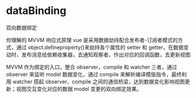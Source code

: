 # dataBinding

双向数据绑定

你理解的 MVVM 响应式原理
vue 是采用数据劫持配合发布者-订阅者模式的方式，通过 object.defineproperty()来劫持各个属性的 setter 和 getter，在数据变动时，发布消息给依赖收集器，去通知观察者，作出对应的回调函数，去更新视图

MVVM 作为绑定的入口，整合 observer，compile 和 watcher 三者，通过 observer 来监听 model 数据变化，通过 compile 来解析编译模版指令，最终利用 watcher 搭起 observer、compile 之间的通信桥梁，达到数据变化影响视图更新；视图交互变化对应的数据 model 变更的双向绑定效果。
